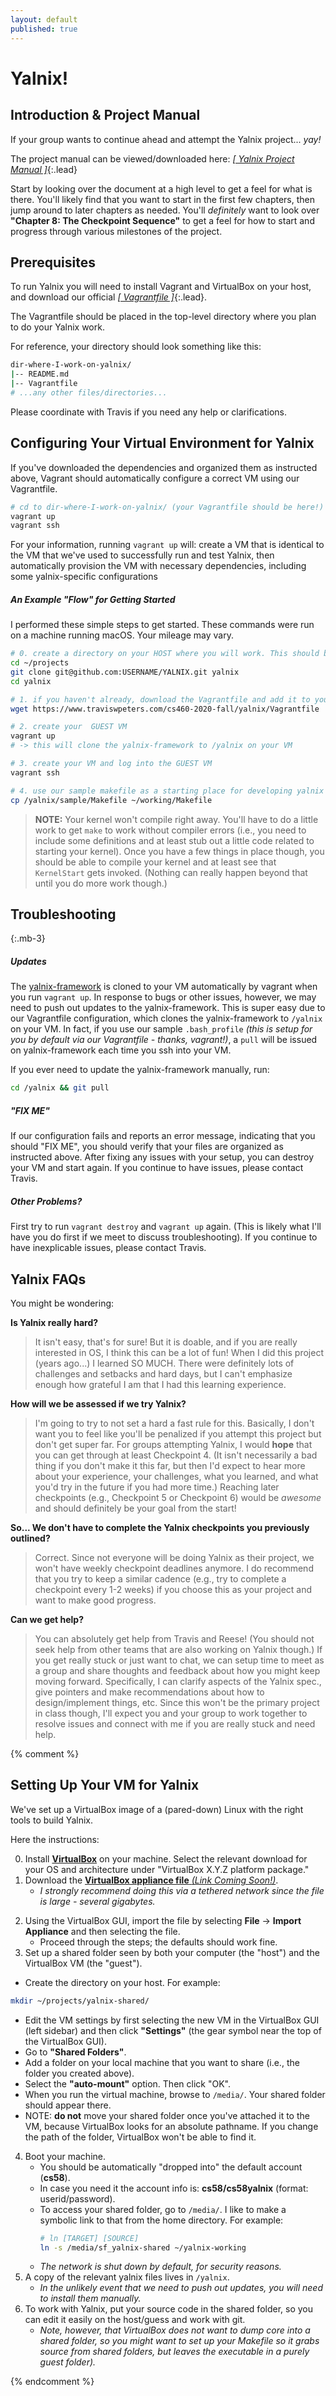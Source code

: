 ```yaml
---
layout: default
published: true
---
```


# Yalnix!

## Introduction & Project Manual

If your group wants to continue ahead and attempt the Yalnix project... _yay!_

The project manual can be viewed/downloaded here: [_[ Yalnix Project Manual ]_](./yalnix2020.pdf){:.lead}

Start by looking over the document at a high level to get a feel for what is there.
You'll likely find that you want to start in the first few chapters, then jump around to later chapters as needed.
You'll _definitely_ want to look over **"Chapter 8: The Checkpoint Sequence"** to get a feel for how to start and progress through various milestones of the project.

## Prerequisites

To run Yalnix you will need to install Vagrant and VirtualBox on your host,
and download our official [_[ Vagrantfile ]_](./Vagrantfile){:.lead}.
<!-- - The [_[ yalnix-framework ]_](https://github.com/traviswpeters/yalnix-framework){:.lead} _(on GitHub)_ -->
The Vagrantfile should be placed in the top-level directory where you plan to do your Yalnix work.
<!-- Please note that these files should be placed at the same level in the same directory. -->
For reference, your directory should look something like this:

```bash
dir-where-I-work-on-yalnix/
|-- README.md
|-- Vagrantfile
# ...any other files/directories...
```

Please coordinate with Travis if you need any help or clarifications.

## Configuring Your Virtual Environment for Yalnix

If you've downloaded the dependencies and organized them as instructed above,
Vagrant should automatically configure a correct VM using our Vagrantfile.

```bash
# cd to dir-where-I-work-on-yalnix/ (your Vagrantfile should be here!)
vagrant up
vagrant ssh
```

For your information, running `vagrant up` will:
create a VM that is identical to the VM that we've used to successfully run and test Yalnix,
then automatically provision the VM with necessary dependencies, including some yalnix-specific configurations
<!-- (e.g., installing the [yalnix-framework](https://github.com/traviswpeters/yalnix-framework)). -->

##### An Example "Flow" for Getting Started

I performed these simple steps to get started.
These commands were run on a machine running macOS.
Your mileage may vary.

```bash
# 0. create a directory on your HOST where you will work. This should be a GitHub repository!
cd ~/projects
git clone git@github.com:USERNAME/YALNIX.git yalnix
cd yalnix

# 1. if you haven't already, download the Vagrantfile and add it to your repo
wget https://www.traviswpeters.com/cs460-2020-fall/yalnix/Vagrantfile

# 2. create your  GUEST VM
vagrant up
# -> this will clone the yalnix-framework to /yalnix on your VM

# 3. create your VM and log into the GUEST VM
vagrant ssh

# 4. use our sample makefile as a starting place for developing yalnix
cp /yalnix/sample/Makefile ~/working/Makefile
```

> **NOTE:** Your kernel won't compile right away. You'll have to do a little work to get `make` to work without compiler errors (i.e., you need to include some definitions and at least stub out a little code related to starting your kernel).
> Once you have a few things in place though, you should be able to compile your kernel and at least see that `KernelStart` gets invoked.
> (Nothing can really happen beyond that until you do more work though.)

## Troubleshooting
{:.mb-3}

##### Updates

The [yalnix-framework](https://github.com/traviswpeters/yalnix-framework) is cloned to your VM automatically by vagrant when you run `vagrant up`.
In response to bugs or other issues, however, we may need to push out updates to the yalnix-framework.
This is super easy due to our Vagrantfile configuration, which clones the yalnix-framework to `/yalnix` on your VM.
In fact, if you use our sample `.bash_profile` _(this is setup for you by default via our Vagrantfile - thanks, vagrant!)_,
a `pull` will be issued on yalnix-framework each time you ssh into your VM.

If you ever need to update the yalnix-framework manually, run:

```bash
cd /yalnix && git pull
```

##### "FIX ME"

If our configuration fails and reports an error message, indicating that you should "FIX ME",
you should verify that your files are organized as instructed above.
After fixing any issues with your setup, you can destroy your VM and start again.
If you continue to have issues, please contact Travis.

##### Other Problems?

First try to run `vagrant destroy` and `vagrant up` again.
(This is likely what I'll have you do first if we meet to discuss troubleshooting).
If you continue to have inexplicable issues, please contact Travis.

## Yalnix FAQs

You might be wondering:

**Is Yalnix really hard?**
> It isn't easy, that's for sure!
> But it is doable, and if you are really interested in OS, I think this can be a lot of fun!
> When I did this project (years ago...) I learned SO MUCH.
> There were definitely lots of challenges and setbacks and hard days, but I can't emphasize enough how grateful I am that I had this learning experience.

**How will we be assessed if we try Yalnix?**
> I'm going to try to not set a hard a fast rule for this.
> Basically, I don't want you to feel like you'll be penalized if you attempt this project but don't get super far.
> For groups attempting Yalnix, I would **hope** that you can get through at least Checkpoint 4.
> (It isn't necessarily a bad thing if you don't make it this far, but then I'd expect to hear more about your experience, your challenges, what you learned, and what you'd try in the future if you had more time.)
> Reaching later checkpoints (e.g., Checkpoint 5 or Checkpoint 6) would be _awesome_ and should definitely be your goal from the start!

**So... We don't have to complete the Yalnix checkpoints you previously outlined?**
> Correct.
> Since not everyone will be doing Yalnix as their project, we won't have weekly checkpoint deadlines anymore.
> I do recommend that you try to keep a similar cadence (e.g., try to complete a checkpoint every 1-2 weeks) if you choose this as your project and want to make good progress.

**Can we get help?**

> You can absolutely get help from Travis and Reese!
> (You should not seek help from other teams that are also working on Yalnix though.)
> If you get really stuck or just want to chat, we can setup time to meet as a group and share thoughts and feedback about how you might keep moving forward.
> Specifically, I can clarify aspects of the Yalnix spec., give pointers and make recommendations about how to design/implement things, etc.
> Since this won't be the primary project in class though, I'll expect you and your group to work together to resolve issues and connect with me if you are really stuck and need help.



{% comment %}

## Setting Up Your VM for Yalnix

We've set up a VirtualBox image of a (pared-down) Linux with the right tools to build Yalnix.

Here the instructions:

0. Install [**VirtualBox**](https://www.virtualbox.org/wiki/Downloads) on your machine. Select the relevant download for your OS and architecture under "VirtualBox X.Y.Z platform package."
1. Download the [**VirtualBox appliance file** _(Link Coming Soon!)_]().
   - _I strongly recommend doing this via a tethered network since the file is large - several gigabytes._
  <!-- ``` -->
  <!-- # the VM appliance file lives in the CS NFS -->
  <!-- # e.g., use scp to download -->
  <!-- /net/ifs-users/cs58/yalnix/vbox/cs58-F19-v1.ova -->
  <!-- ``` -->
2. Using the VirtualBox GUI, import the file by selecting **File** &rarr; **Import Appliance** and then selecting the file.
   - Proceed through the steps; the defaults should work fine.
3. Set up a shared folder seen by both your computer (the "host") and the VirtualBox VM (the "guest").
  - Create the directory on your host. For example:
  ```bash
  mkdir ~/projects/yalnix-shared/
  ```
  - Edit the VM settings by first selecting the new VM in the VirtualBox GUI (left sidebar) and then click **"Settings"** (the gear symbol near the top of the VirtualBox GUI).
  - Go to **"Shared Folders"**.
  - Add a folder on your local machine that you want to share (i.e., the folder you created above).
  - Select the **"auto-mount"** option. Then click "OK".
  - When you run the virtual machine, browse to `/media/`. Your shared folder should appear there.
  - NOTE: **do not** move your shared folder once you've attached it to the VM, because VirtualBox looks for an absolute pathname. If you change the path of the folder, VirtualBox won't be able to find it.
4. Boot your machine.
   - You should be automatically "dropped into" the default account (**cs58**).
   - In case you need it the account info is: **cs58/cs58yalnix** (format: userid/password).
   - To access your shared folder, go to `/media/`. I like to make a symbolic link to that from the home directory. For example:
     ```bash
     # ln [TARGET] [SOURCE]
     ln -s /media/sf_yalnix-shared ~/yalnix-working
     ```
   - _The network is shut down by default, for security reasons._
5. A copy of the relevant yalnix files lives in `/yalnix`.
   - _In the unlikely event that we need to push out updates, you will need to install them manually._
6. To work with Yalnix, put your source code in the shared folder, so you can edit it easily on the host/guess and work with git.
   - _Note, however, that VirtualBox does not want to dump core into a shared folder, so you might want to set up your Makefile so it grabs source from shared folders, but leaves the executable in a purely guest folder)._

{% endcomment %}
